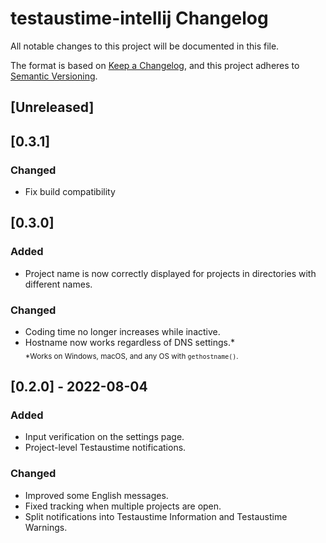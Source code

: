 # testaustime-intellij Changelog
All notable changes to this project will be documented in this file.

The format is based on [Keep a Changelog](https://keepachangelog.com/en/1.0.0/),
and this project adheres to [Semantic Versioning](https://semver.org/spec/v2.0.0.html).

## [Unreleased]

## [0.3.1]

### Changed
- Fix build compatibility

## [0.3.0]

### Added
- Project name is now correctly displayed
  for projects in directories with different names.

### Changed
- Coding time no longer increases while inactive.
- Hostname now works regardless of DNS settings.\*  
  <sub>*Works on Windows, macOS, and any OS with `gethostname()`.</sub>

## [0.2.0] - 2022-08-04

### Added
- Input verification on the settings page.
- Project-level Testaustime notifications.
### Changed
- Improved some English messages.
- Fixed tracking when multiple projects are open.
- Split notifications into Testaustime Information and Testaustime Warnings.
